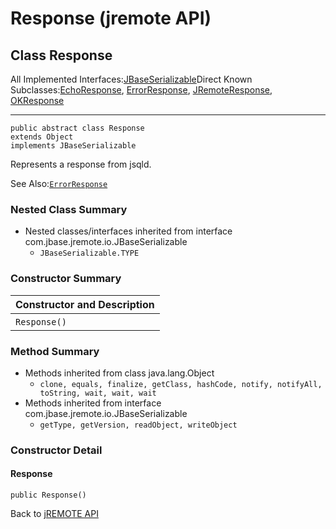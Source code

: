 # Response (jremote API)

<PageHeader />

## Class Response

All Implemented Interfaces:[JBaseSerializable](./../jbaseserializable-%28jremote-api%29 "interface in com.jbase.jremote.io")Direct Known Subclasses:[EchoResponse](./. "class in com.jbase.jremote.protocol"), [ErrorResponse](./. "class in com.jbase.jremote.io"), [JRemoteResponse](./. "class in com.jbase.jremote.protocol"), [OKResponse](./. "class in com.jbase.jremote.io")
* * *


```
public abstract class Response
extends Object
implements JBaseSerializable
```

Represents a response from jsqld.

See Also:[`ErrorResponse`](./. "class in com.jbase.jremote.io")

### Nested Class Summary

- Nested classes/interfaces inherited from interface com.jbase.jremote.io.JBaseSerializable
    - `JBaseSerializable.TYPE`






### Constructor Summary


| Constructor and Description<br> |
| --- |
| `Response()` <br> |






### Method Summary

- Methods inherited from class java.lang.Object
    - `clone, equals, finalize, getClass, hashCode, notify, notifyAll, toString, wait, wait, wait`
- Methods inherited from interface com.jbase.jremote.io.JBaseSerializable
    - `getType, getVersion, readObject, writeObject`

### Constructor Detail



#### Response

```
public Response()
```

Back to [jREMOTE API](com_jbase_jremote_package-summary)

  
<PageFooter />
